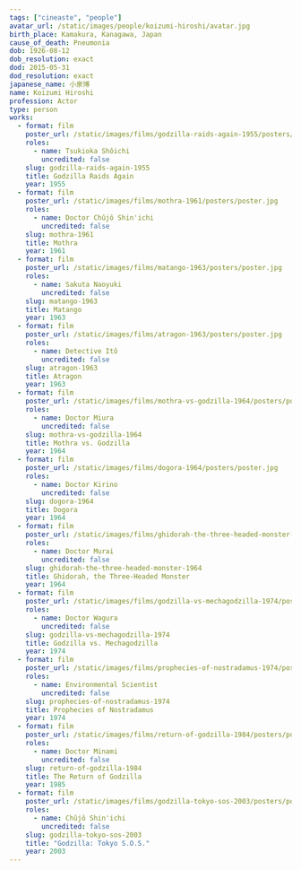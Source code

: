 ```yaml
---
tags: ["cineaste", "people"]
avatar_url: /static/images/people/koizumi-hiroshi/avatar.jpg
birth_place: Kamakura, Kanagawa, Japan
cause_of_death: Pneumonia
dob: 1926-08-12
dob_resolution: exact
dod: 2015-05-31
dod_resolution: exact
japanese_name: 小泉博
name: Koizumi Hiroshi
profession: Actor
type: person
works:
  - format: film
    poster_url: /static/images/films/godzilla-raids-again-1955/posters/poster.jpg
    roles:
      - name: Tsukioka Shôichi
        uncredited: false
    slug: godzilla-raids-again-1955
    title: Godzilla Raids Again
    year: 1955
  - format: film
    poster_url: /static/images/films/mothra-1961/posters/poster.jpg
    roles:
      - name: Doctor Chûjô Shin'ichi
        uncredited: false
    slug: mothra-1961
    title: Mothra
    year: 1961
  - format: film
    poster_url: /static/images/films/matango-1963/posters/poster.jpg
    roles:
      - name: Sakuta Naoyuki
        uncredited: false
    slug: matango-1963
    title: Matango
    year: 1963
  - format: film
    poster_url: /static/images/films/atragon-1963/posters/poster.jpg
    roles:
      - name: Detective Itô
        uncredited: false
    slug: atragon-1963
    title: Atragon
    year: 1963
  - format: film
    poster_url: /static/images/films/mothra-vs-godzilla-1964/posters/poster.jpg
    roles:
      - name: Doctor Miura
        uncredited: false
    slug: mothra-vs-godzilla-1964
    title: Mothra vs. Godzilla
    year: 1964
  - format: film
    poster_url: /static/images/films/dogora-1964/posters/poster.jpg
    roles:
      - name: Doctor Kirino
        uncredited: false
    slug: dogora-1964
    title: Dogora
    year: 1964
  - format: film
    poster_url: /static/images/films/ghidorah-the-three-headed-monster-1964/posters/poster.jpg
    roles:
      - name: Doctor Murai
        uncredited: false
    slug: ghidorah-the-three-headed-monster-1964
    title: Ghidorah, the Three-Headed Monster
    year: 1964
  - format: film
    poster_url: /static/images/films/godzilla-vs-mechagodzilla-1974/posters/poster.jpg
    roles:
      - name: Doctor Wagura
        uncredited: false
    slug: godzilla-vs-mechagodzilla-1974
    title: Godzilla vs. Mechagodzilla
    year: 1974
  - format: film
    poster_url: /static/images/films/prophecies-of-nostradamus-1974/posters/poster.jpg
    roles:
      - name: Environmental Scientist
        uncredited: false
    slug: prophecies-of-nostradamus-1974
    title: Prophecies of Nostradamus
    year: 1974
  - format: film
    poster_url: /static/images/films/return-of-godzilla-1984/posters/poster.jpg
    roles:
      - name: Doctor Minami
        uncredited: false
    slug: return-of-godzilla-1984
    title: The Return of Godzilla
    year: 1985
  - format: film
    poster_url: /static/images/films/godzilla-tokyo-sos-2003/posters/poster.jpg
    roles:
      - name: Chûjô Shin'ichi
        uncredited: false
    slug: godzilla-tokyo-sos-2003
    title: "Godzilla: Tokyo S.O.S."
    year: 2003
---
```

